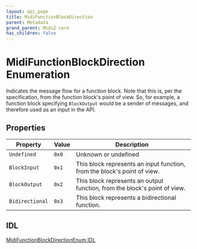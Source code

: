 ```yaml
---
layout: api_page
title: MidiFunctionBlockDirection
parent: Metadata
grand_parent: Midi2 core
has_children: false
---
```


# MidiFunctionBlockDirection Enumeration

Indicates the message flow for a function block. Note that this is, per the specification, from the function block's point of view. So, for example, a function block specifying `BlockOutput` would be a sender of messages, and therefore used as an input in the API.

## Properties

| Property | Value | Description |
| -------- | ------- | ------ |
| `Undefined` | `0x0` | Unknown or undefined |
| `BlockInput` | `0x1` | This block represents an input function, from the block's point of view. |
| `BlockOutput` | `0x2` | This block represents an output function, from the block's point of view. |
| `Bidirectional` | `0x3` | This block represents a bidirectional function. |

## IDL

[MidiFunctionBlockDirectionEnum IDL](https://github.com/microsoft/MIDI/blob/main/src/app-sdk/winrt-core/MidiFunctionBlockDirectionEnum.idl)
